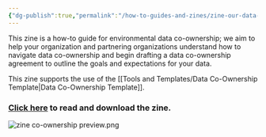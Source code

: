 ```yaml
---
{"dg-publish":true,"permalink":"/how-to-guides-and-zines/zine-our-data-our-rules/","tags":["dataco-ownership"]}
---
```


This zine is a how-to guide for environmental data co-ownership; we aim to help your organization and partnering organizations understand how to navigate data co-ownership and begin drafting a data co-ownership agreement to outline the goals and expectations for your data.


This zine supports the use of the [[Tools and Templates/Data Co-Ownership Template\|Data Co-Ownership Template]]. 

  
### [Click here](https://zenodo.org/records/15285154) to read and download the zine.

![zine co-ownership preview.png](/img/user/Photos%20for%20Resource%20Library/zine%20co-ownership%20preview.png)